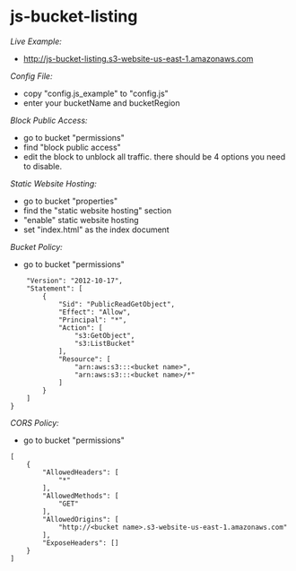 # js-bucket-listing

_Live Example:_

- http://js-bucket-listing.s3-website-us-east-1.amazonaws.com

_Config File:_

- copy "config.js_example" to "config.js"
- enter your bucketName and bucketRegion

_Block Public Access:_

- go to bucket "permissions"
- find "block public access"
- edit the block to unblock all traffic. there should be 4 options you need to disable.

_Static Website Hosting:_

- go to bucket "properties"
- find the "static website hosting" section
- "enable" static website hosting
- set "index.html" as the index document

_Bucket Policy:_

- go to bucket "permissions"

```{
    "Version": "2012-10-17",
    "Statement": [
        {
            "Sid": "PublicReadGetObject",
            "Effect": "Allow",
            "Principal": "*",
            "Action": [
                "s3:GetObject",
                "s3:ListBucket"
            ],
            "Resource": [
                "arn:aws:s3:::<bucket name>",
                "arn:aws:s3:::<bucket name>/*"
            ]
        }
    ]
}
```

_CORS Policy:_

- go to bucket "permissions"

```
[
    {
        "AllowedHeaders": [
            "*"
        ],
        "AllowedMethods": [
            "GET"
        ],
        "AllowedOrigins": [
            "http://<bucket name>.s3-website-us-east-1.amazonaws.com"
        ],
        "ExposeHeaders": []
    }
]
```
